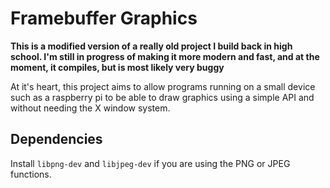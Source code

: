 # Framebuffer Graphics
**This is a modified version of a really old project I build back in high school. I'm still in progress of making it more modern and fast, and at the moment, it compiles, but is most likely very buggy**

At it's heart, this project aims to allow programs running on a small device such as a raspberry pi to be able to draw graphics using a simple API and without needing the X window system.

## Dependencies
Install `libpng-dev` and `libjpeg-dev` if you are using the PNG or JPEG
functions.
